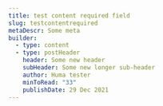 ```yaml
---
title: test content required field
slug: testcontentrequired
metaDescr: Some meta
builder:
  - type: content
  - type: postHeader
    header: Some new header
    subHeader: Some new longer sub-header
    author: Huma tester
    minToRead: "33"
    publishDate: 29 Dec 2021
---
```

